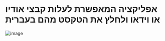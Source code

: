 # אפליקציה המאפשרת לעלות קבצי אודיו או וידאו ולחלץ את הטקסט מהם בעברית

![image](https://i.imgur.com/FP3aH2R.jpeg)
